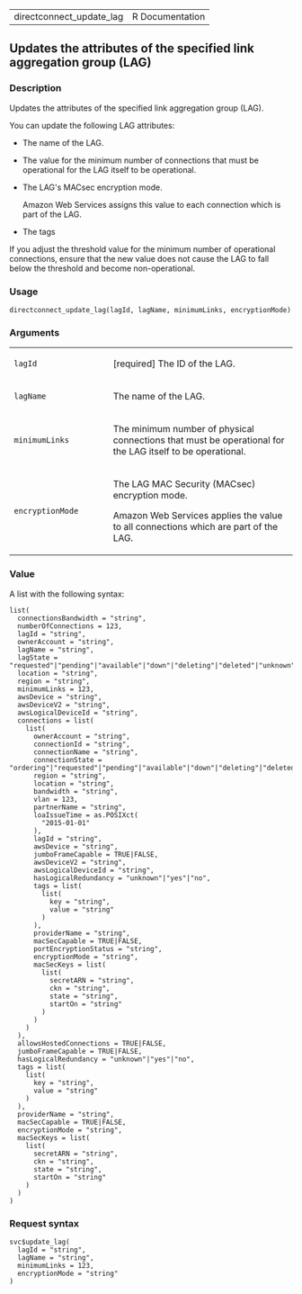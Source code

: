 <table style="width: 100%;">
<tbody>
<tr class="odd">
<td>directconnect_update_lag</td>
<td style="text-align: right;">R Documentation</td>
</tr>
</tbody>
</table>

## Updates the attributes of the specified link aggregation group (LAG)

### Description

Updates the attributes of the specified link aggregation group (LAG).

You can update the following LAG attributes:

-   The name of the LAG.

-   The value for the minimum number of connections that must be
    operational for the LAG itself to be operational.

-   The LAG's MACsec encryption mode.

    Amazon Web Services assigns this value to each connection which is
    part of the LAG.

-   The tags

If you adjust the threshold value for the minimum number of operational
connections, ensure that the new value does not cause the LAG to fall
below the threshold and become non-operational.

### Usage

    directconnect_update_lag(lagId, lagName, minimumLinks, encryptionMode)

### Arguments

<table>
<colgroup>
<col style="width: 35%" />
<col style="width: 65%" />
</colgroup>
<tbody>
<tr class="odd">
<td><code id="directconnect_update_lag_:_lagId">lagId</code></td>
<td><p>[required] The ID of the LAG.</p></td>
</tr>
<tr class="even">
<td><code id="directconnect_update_lag_:_lagName">lagName</code></td>
<td><p>The name of the LAG.</p></td>
</tr>
<tr class="odd">
<td><code
id="directconnect_update_lag_:_minimumLinks">minimumLinks</code></td>
<td><p>The minimum number of physical connections that must be
operational for the LAG itself to be operational.</p></td>
</tr>
<tr class="even">
<td><code
id="directconnect_update_lag_:_encryptionMode">encryptionMode</code></td>
<td><p>The LAG MAC Security (MACsec) encryption mode.</p>
<p>Amazon Web Services applies the value to all connections which are
part of the LAG.</p></td>
</tr>
</tbody>
</table>

### Value

A list with the following syntax:

    list(
      connectionsBandwidth = "string",
      numberOfConnections = 123,
      lagId = "string",
      ownerAccount = "string",
      lagName = "string",
      lagState = "requested"|"pending"|"available"|"down"|"deleting"|"deleted"|"unknown",
      location = "string",
      region = "string",
      minimumLinks = 123,
      awsDevice = "string",
      awsDeviceV2 = "string",
      awsLogicalDeviceId = "string",
      connections = list(
        list(
          ownerAccount = "string",
          connectionId = "string",
          connectionName = "string",
          connectionState = "ordering"|"requested"|"pending"|"available"|"down"|"deleting"|"deleted"|"rejected"|"unknown",
          region = "string",
          location = "string",
          bandwidth = "string",
          vlan = 123,
          partnerName = "string",
          loaIssueTime = as.POSIXct(
            "2015-01-01"
          ),
          lagId = "string",
          awsDevice = "string",
          jumboFrameCapable = TRUE|FALSE,
          awsDeviceV2 = "string",
          awsLogicalDeviceId = "string",
          hasLogicalRedundancy = "unknown"|"yes"|"no",
          tags = list(
            list(
              key = "string",
              value = "string"
            )
          ),
          providerName = "string",
          macSecCapable = TRUE|FALSE,
          portEncryptionStatus = "string",
          encryptionMode = "string",
          macSecKeys = list(
            list(
              secretARN = "string",
              ckn = "string",
              state = "string",
              startOn = "string"
            )
          )
        )
      ),
      allowsHostedConnections = TRUE|FALSE,
      jumboFrameCapable = TRUE|FALSE,
      hasLogicalRedundancy = "unknown"|"yes"|"no",
      tags = list(
        list(
          key = "string",
          value = "string"
        )
      ),
      providerName = "string",
      macSecCapable = TRUE|FALSE,
      encryptionMode = "string",
      macSecKeys = list(
        list(
          secretARN = "string",
          ckn = "string",
          state = "string",
          startOn = "string"
        )
      )
    )

### Request syntax

    svc$update_lag(
      lagId = "string",
      lagName = "string",
      minimumLinks = 123,
      encryptionMode = "string"
    )
